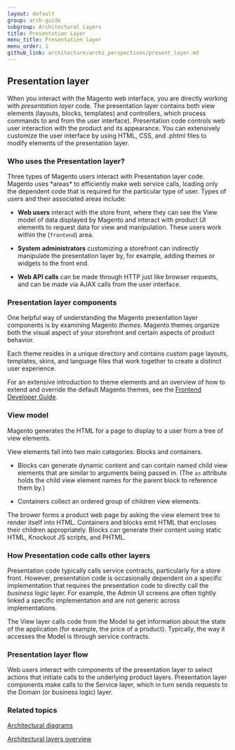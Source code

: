 ```yaml
---
layout: default
group: arch-guide
subgroup: Architectural Layers
title: Presentation Layer
menu_title: Presentation layer
menu_order: 1
github_link: architecture/archi_perspectives/present_layer.md
---
```





<h2> Presentation layer</h2>
When you interact with the Magento web interface, you are directly working with <i>presentation layer</i> code. The presentation layer contains both view elements (layouts, blocks, templates) and controllers, which process commands to and from the user interface). Presentation code controls web user interaction with the product and its appearance. You can extensively customize the user interface by using HTML, CSS, and .phtml files to modify elements of the presentation layer. 




<h3>Who uses the Presentation layer?</h3>
Three types of Magento users interact with Presentation layer code. Magento uses *areas* to efficiently make web service calls, loading only the dependent code that is required for the particular type of user. Types of users and their associated areas include: 

* <b>Web users</b> interact with the store front, where they can see the View model of data displayed by Magento and interact with product UI elements to request data for view and manipulation. These users work within the (`frontend`) area. 

* <b>System administrators</b> customizing a storefront can indirectly manipulate the presentation layer by, for example, adding themes or widgets to the front end.

* <b>Web API calls</b> can be made through HTTP just like browser requests, and can be made via AJAX calls from the user interface.




<h3>Presentation layer components</h3>

One helpful way of understanding the Magento presentation layer components is by examining Magento <i>themes</i>. Magento themes organize both the visual aspect of your storefront and certain aspects of product behavior. 

Each theme resides in a unique directory and contains custom page layouts, templates, skins, and language files that work together to create a distinct user experience. 

For an extensive introduction to theme elements and an overview of how to extend and override the default Magento themes, see the <a href="{{ site.gdeurl21 }}frontend-dev-guide/bk-frontend-dev-guide.html">Frontend Developer Guide</a>.



<h3>View model</h3>

Magento generates the HTML for a page to display to a user from a tree of view elements. 

View elements fall into two main categories: Blocks and containers.


* Blocks can generate dynamic content and can contain named child view elements that are similar to arguments being passed in. (The `as` attribute holds the child view element names for the parent block to reference them by.)

* Containers collect an ordered group of children view elements.


The brower forms a product web page by asking the view element tree to render itself into HTML. Containers and blocks emit HTML that encloses their children appropriately. Blocks can generate their content using static HTML, Knockout JS scripts, and PHTML.


<h3>How Presentation code calls other layers</h3>
Presentation code typically calls service contracts, particularly for a store front. However, presentation code is occasionally dependent on a specific implementation that requires the presentation code to directly call the <i>business logic</i> layer. For example, the Admin UI screens are often tightly linked a specific implementation and are not generic across implementations.

The View layer calls code from the Model to get information about the state of the application (for example, the price of a product). Typically, the way it accesses the Model is through service contracts. 

<h3>Presentation layer flow</h3>
Web users interact with components of the presentation layer to select actions that initiate calls to the underlying product layers. Presentation layer components make calls to the Service layer, which in turn sends requests to the Domain (or business logic) layer.



<h3 id="related">Related topics</h3>
<a href="{{ site.gdeurl21 }}architecture/archi_perspectives/arch_diagrams.html">Architectural diagrams</a>

<a href="{{ site.gdeurl21 }}architecture/archi_perspectives/ALayers_intro.html">Architectural layers overview</a>







 
